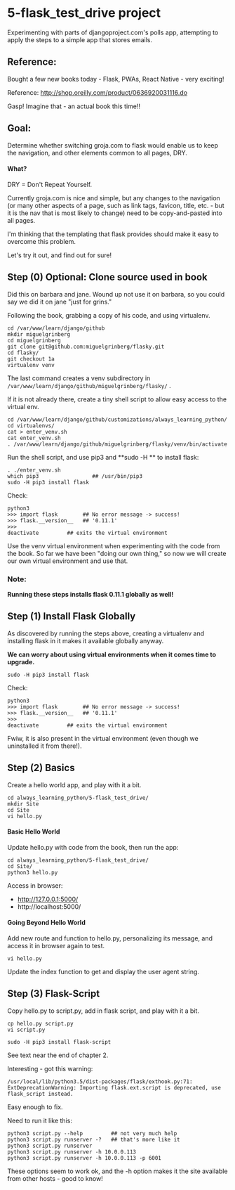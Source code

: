 
# 5-flask_test_drive project

Experimenting with parts of djangoproject.com's polls app, attempting to apply the steps to a simple app that stores emails.

## Reference:

Bought a few new books today - Flask, PWAs, React Native - very exciting!

Reference: http://shop.oreilly.com/product/0636920031116.do

Gasp!  Imagine that - an actual book this time!!

## Goal:

Determine whether switching groja.com to flask would enable us to keep the navigation,
and other elements common to all pages, DRY.

#### What?

DRY = Don't Repeat Yourself.

Currently groja.com is nice and simple, but any changes to the navigation
(or many other aspects of a page, such as link tags, favicon, title, etc. -
but it is the nav that is most likely to change) need to be copy-and-pasted into all pages.

I'm thinking that the templating that flask provides should make it easy to overcome this problem.

Let's try it out, and find out for sure!

## Step (0) Optional: Clone source used in book

Did this on barbara and jane.
Wound up not use it on barbara, so you could say we did it on jane "just for grins."

Following the book, grabbing a copy of his code, and using virtualenv.

```
cd /var/www/learn/django/github
mkdir miguelgrinberg
cd miguelgrinberg
git clone git@github.com:miguelgrinberg/flasky.git
cd flasky/
git checkout 1a
virtualenv venv
```

The last command creates a venv subdirectory in `/var/www/learn/django/github/miguelgrinberg/flasky/` .

If it is not already there, create a tiny shell script to allow easy access to the virtual env.

```
cd /var/www/learn/django/github/customizations/always_learning_python/
cd virtualenvs/
cat > enter_venv.sh
cat enter_venv.sh
. /var/www/learn/django/github/miguelgrinberg/flasky/venv/bin/activate
```

Run the shell script, and use pip3 and **sudo -H ** to install flask:

```
. ./enter_venv.sh
which pip3                 ## /usr/bin/pip3
sudo -H pip3 install flask
```

Check:

```
python3
>>> import flask        ## No error message -> success!
>>> flask.__version__   ## '0.11.1'
>>>
deactivate         ## exits the virtual environment
```

Use the venv virtual environment when experimenting with the code from the book.
So far we have been "doing our own thing," so now we will create our own virtual environment and use that.

### Note:

**Running these steps installs flask 0.11.1 globally as well!**

## Step (1) Install Flask Globally

As discovered by running the steps above, creating a virtualenv and installing flask in it makes it available globally anyway.

**We can worry about using virtual environments when it comes time to upgrade.**

```
sudo -H pip3 install flask
```

Check:

```
python3
>>> import flask        ## No error message -> success!
>>> flask.__version__   ## '0.11.1'
>>>
deactivate         ## exits the virtual environment
```

Fwiw, it is also present in the virtual environment (even though we uninstalled it from there!).

## Step (2) Basics

Create a hello world app, and play with it a bit.

```
cd always_learning_python/5-flask_test_drive/
mkdir Site
cd Site
vi hello.py
```

#### Basic Hello World

Update hello.py with code from the book, then run the app:

```
cd always_learning_python/5-flask_test_drive/
cd Site/
python3 hello.py
```

Access in browser:

* http://127.0.0.1:5000/
* http://localhost:5000/

#### Going Beyond Hello World

Add new route and function to hello.py, personalizing its message, and access it in browser again to test.

```
vi hello.py
```

Update the index function to get and display the user agent string.

## Step (3) Flask-Script

Copy hello.py to script.py, add in flask script, and play with it a bit.

```
cp hello.py script.py
vi script.py
```

```
sudo -H pip3 install flask-script
```

See text near the end of chapter 2.

Interesting - got this warning:

```
/usr/local/lib/python3.5/dist-packages/flask/exthook.py:71: ExtDeprecationWarning: Importing flask.ext.script is deprecated, use flask_script instead.
```

Easy enough to fix.

Need to run it like this:

```
python3 script.py --help         ## not very much help
python3 script.py runserver -?   ## that's more like it
python3 script.py runserver
python3 script.py runserver -h 10.0.0.113
python3 script.py runserver -h 10.0.0.113 -p 6001
```

These options seem to work ok, and the -h option makes it the site available from other hosts - good to know!


